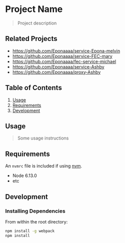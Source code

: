 # Project Name

> Project description

## Related Projects

  - https://github.com/Eponaaaa/service-Epona-melvin
  - https://github.com/Eponaaaa/service-FEC-mary
  - https://github.com/Eponaaaa/fec-service-michael
  - https://github.com/Eponaaaa/service-Ashby
  - https://github.com/Eponaaaa/proxy-Ashby

## Table of Contents

1. [Usage](#Usage)
1. [Requirements](#requirements)
1. [Development](#development)

## Usage

> Some usage instructions

## Requirements

An `nvmrc` file is included if using [nvm](https://github.com/creationix/nvm).

- Node 6.13.0
- etc

## Development

### Installing Dependencies

From within the root directory:

```sh
npm install -g webpack
npm install
```


